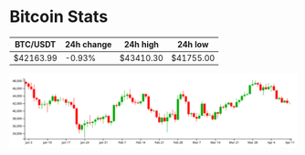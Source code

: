 # Bitcoin Stats

BTC/USDT|24h change|24h high|24h low|
|---|---|---|---|
|$42163.99|-0.93%|$43410.30|$41755.00|

<img src="./chart.svg">
